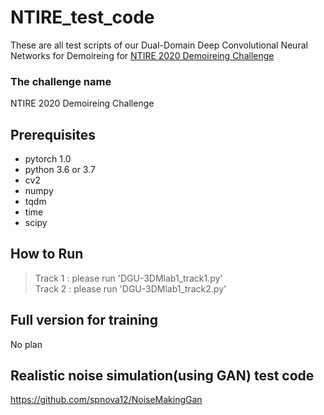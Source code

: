 NTIRE_test_code
=============
These are all test scripts of our Dual-Domain Deep Convolutional Neural Networks for Demoireing for [NTIRE 2020 Demoireing Challenge](https://competitions.codalab.org/competitions/22223)

### The challenge name  
NTIRE 2020 Demoireing Challenge  

Prerequisites  
-------------
* pytorch 1.0
* python 3.6 or 3.7
* cv2  
* numpy  
* tqdm  
* time  
* scipy  


How to Run
-------------
> Track 1 : please run 'DGU-3DMlab1_track1.py'  
> Track 2 : please run 'DGU-3DMlab1_track2.py'  
  
 
Full version for training
-------------
No plan  

Realistic noise simulation(using GAN) test code
-------------
https://github.com/spnova12/NoiseMakingGan
